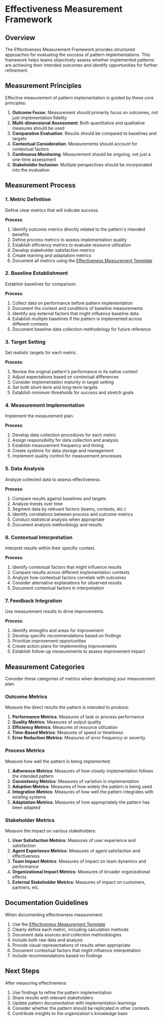 # Effectiveness Measurement Framework

## Overview

The Effectiveness Measurement Framework provides structured approaches for evaluating the success of pattern implementations. This framework helps teams objectively assess whether implemented patterns are achieving their intended outcomes and identify opportunities for further refinement.

## Measurement Principles

Effective measurement of pattern implementation is guided by these core principles:

1. **Outcome Focus**: Measurement should primarily focus on outcomes, not just implementation fidelity
2. **Multi-dimensional Assessment**: Both quantitative and qualitative measures should be used
3. **Comparative Evaluation**: Results should be compared to baselines and targets
4. **Contextual Consideration**: Measurements should account for contextual factors
5. **Continuous Monitoring**: Measurement should be ongoing, not just a one-time assessment
6. **Stakeholder Inclusion**: Multiple perspectives should be incorporated into the evaluation

## Measurement Process

### 1. Metric Definition

Define clear metrics that will indicate success.

**Process**:
1. Identify outcome metrics directly related to the pattern's intended benefits
2. Define process metrics to assess implementation quality
3. Establish efficiency metrics to evaluate resource utilization
4. Develop stakeholder satisfaction metrics
5. Create learning and adaptation metrics
6. Document all metrics using the [Effectiveness Measurement Template](../templates/effectiveness_measurement_template.md)

### 2. Baseline Establishment

Establish baselines for comparison.

**Process**:
1. Collect data on performance before pattern implementation
2. Document the context and conditions of baseline measurements
3. Identify any external factors that might influence baseline data
4. Establish multiple baselines if the pattern is implemented across different contexts
5. Document baseline data collection methodology for future reference

### 3. Target Setting

Set realistic targets for each metric.

**Process**:
1. Review the original pattern's performance in its native context
2. Adjust expectations based on contextual differences
3. Consider implementation maturity in target setting
4. Set both short-term and long-term targets
5. Establish minimum thresholds for success and stretch goals

### 4. Measurement Implementation

Implement the measurement plan.

**Process**:
1. Develop data collection procedures for each metric
2. Assign responsibility for data collection and analysis
3. Establish measurement frequency and timing
4. Create systems for data storage and management
5. Implement quality control for measurement processes

### 5. Data Analysis

Analyze collected data to assess effectiveness.

**Process**:
1. Compare results against baselines and targets
2. Analyze trends over time
3. Segment data by relevant factors (teams, contexts, etc.)
4. Identify correlations between process and outcome metrics
5. Conduct statistical analysis when appropriate
6. Document analysis methodology and results

### 6. Contextual Interpretation

Interpret results within their specific context.

**Process**:
1. Identify contextual factors that might influence results
2. Compare results across different implementation contexts
3. Analyze how contextual factors correlate with outcomes
4. Consider alternative explanations for observed results
5. Document contextual factors in interpretation

### 7. Feedback Integration

Use measurement results to drive improvements.

**Process**:
1. Identify strengths and areas for improvement
2. Develop specific recommendations based on findings
3. Prioritize improvement opportunities
4. Create action plans for implementing improvements
5. Establish follow-up measurements to assess improvement impact

## Measurement Categories

Consider these categories of metrics when developing your measurement plan:

### Outcome Metrics

Measure the direct results the pattern is intended to produce:

1. **Performance Metrics**: Measures of task or process performance
2. **Quality Metrics**: Measures of output quality
3. **Efficiency Metrics**: Measures of resource utilization
4. **Time-Based Metrics**: Measures of speed or timeliness
5. **Error Reduction Metrics**: Measures of error frequency or severity

### Process Metrics

Measure how well the pattern is being implemented:

1. **Adherence Metrics**: Measures of how closely implementation follows the intended pattern
2. **Consistency Metrics**: Measures of variation in implementation
3. **Adoption Metrics**: Measures of how widely the pattern is being used
4. **Integration Metrics**: Measures of how well the pattern integrates with existing systems
5. **Adaptation Metrics**: Measures of how appropriately the pattern has been adapted

### Stakeholder Metrics

Measure the impact on various stakeholders:

1. **User Satisfaction Metrics**: Measures of user experience and satisfaction
2. **Agent Experience Metrics**: Measures of agent satisfaction and effectiveness
3. **Team Impact Metrics**: Measures of impact on team dynamics and performance
4. **Organizational Impact Metrics**: Measures of broader organizational effects
5. **External Stakeholder Metrics**: Measures of impact on customers, partners, etc.

## Documentation Guidelines

When documenting effectiveness measurement:

1. Use the [Effectiveness Measurement Template](../templates/effectiveness_measurement_template.md)
2. Clearly define each metric, including calculation methods
3. Document data sources and collection methodologies
4. Include both raw data and analysis
5. Provide visual representations of results when appropriate
6. Document contextual factors that might influence interpretation
7. Include recommendations based on findings

## Next Steps

After measuring effectiveness:

1. Use findings to refine the pattern implementation
2. Share results with relevant stakeholders
3. Update pattern documentation with implementation learnings
4. Consider whether the pattern should be replicated in other contexts
5. Contribute insights to the organization's knowledge base

